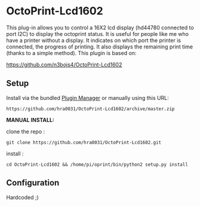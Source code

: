 # OctoPrint-Lcd1602

This plug-in allows you to control a 16X2 lcd display (hd44780 connected to port I2C) to display the octoprint status. It is useful for people like me who have a printer without a display.
It indicates on which port the printer is connected, the progress of printing. It also displays the remaining print time (thanks to a simple method).
This plugin is based on: 

https://github.com/n3bojs4/OctoPrint-Lcd1602


## Setup

Install via the bundled [Plugin Manager](https://github.com/foosel/OctoPrint/wiki/Plugin:-Plugin-Manager)
or manually using this URL:

    https://github.com/hra0031/OctoPrint-Lcd1602/archive/master.zip

**MANUAL INSTALL:** 

clone the repo :

`git clone https://github.com/hra0031/OctoPrint-Lcd1602.git  `

install :

`cd OctoPrint-Lcd1602 && /home/pi/oprint/bin/python2 setup.py install`

## Configuration

Hardcoded ;)
